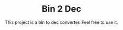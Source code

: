 <h1 align="center">Bin 2 Dec</h1>

<p align="center">This project is a bin to dec converter. Feel free to use it.</p>
